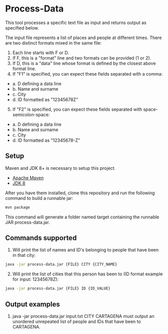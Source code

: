 Process-Data
========

This tool processes a specific text file as input and returns output as specified below.

The input file represents a list of places and people at different times. There are two distinct formats mixed in the same file:

1. Each line starts with F or D.
2. If F, this is a "format" line and two formats can be provided (1 or 2).
3. If D, this is a "data" line whose format is defined by the closest above format line.
4. If "F1" is specified, you can expect these fields separated with a comma:
 * a. D defining a data line
 * b. Name and surname
 * c. City
 * d. ID formatted as "12345678Z"
5. If "F2" is specified, you can expect these fields separated with space-semicolon-space:
 * a. D defining a data line
 * b. Name and surname
 * c. City
 * d. ID formatted as "12345678-Z"

## Setup

Maven and JDK 8+ is necessary to setup this project. 
 * [Apache Maven](https://maven.apache.org/download.cgi)
 * [JDK 8](https://www.oracle.com/technetwork/pt/java/javase/downloads/jdk8-downloads-2133151.html)

After you have them installed, clone this repository and run the following command to build a runnable jar: 

```bash
mvn package
```

This command will generate a folder named target containing the runnable JAR process-data.jar.

## Commands supported

1. Will print the list of names and ID's belonging to people that have been in that city:
```bash
java -jar process-data.jar {FILE} CITY {CITY_NAME}
``` 

2. Will print the list of cities that this person has been to (ID format example for input: 12345678Z):
```bash
java -jar process-data.jar {FILE} ID {ID_VALUE} 
``` 

## Output examples

1. java -jar process-data.jar input.txt CITY CARTAGENA must output an unordered unrepeated
list of people and IDs that have been to CARTAGENA.
